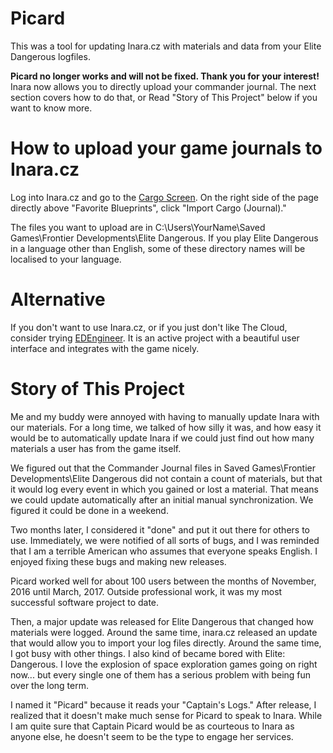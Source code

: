 # Picard

This was a tool for updating Inara.cz with materials and data from your Elite Dangerous logfiles.

**Picard no longer works and will not be fixed.  Thank you for your interest!**  Inara now allows you to directly
upload your commander journal.  The next section covers how to do that, or Read "Story of This Project" below
if you want to know more.

# How to upload your game journals to Inara.cz

Log into Inara.cz and go to the [Cargo Screen](https://inara.cz/cmdr-cargo).  On the right side of the page
directly above "Favorite Blueprints", click "Import Cargo (Journal)."

The files you want to upload are in
C:\Users\YourName\Saved Games\Frontier Developments\Elite Dangerous\.  If you play Elite Dangerous in a language
other than English, some of these directory names will be localised to your language.

# Alternative

If you don't want to use Inara.cz, or if you just don't like The Cloud, consider trying
[EDEngineer](https://github.com/msarilar/EDEngineer).  It is an active project with a beautiful user interface
and integrates with the game nicely.

# Story of This Project

Me and my buddy were annoyed with having to manually update Inara with our materials.  For a long time, we talked
of how silly it was, and how easy it would be to automatically update Inara if we could just find out how many
materials a user has from the game itself.

We figured out that the Commander Journal files in Saved Games\Frontier Developments\Elite Dangerous did not
contain a count of materials, but that it would log every event in which you gained or lost a material.  That means
we could update automatically after an initial manual synchronization.  We figured it could be done in a weekend.

Two months later, I considered it "done" and put it out there for others to use.  Immediately, we were notified of
all sorts of bugs, and I was reminded that I am a terrible American who assumes that everyone speaks English.  I
enjoyed fixing these bugs and making new releases.

Picard worked well for about 100 users between the months of November, 2016 until March, 2017.
Outside professional work, it was my most successful software project to date.

Then, a major update was released for Elite Dangerous that changed how materials were logged.
Around the same time, inara.cz released an update that would allow you to import your log files directly.
Around the same time, I got busy with other things.  I also kind of became bored with Elite: Dangerous.
I love the explosion of space exploration games going on right now... but every single one of them has a
serious problem with being fun over the long term.

I named it "Picard" because it reads your "Captain's Logs."  After release, I realized that it doesn't make much sense
for Picard to speak to Inara.  While I am quite sure that Captain Picard would be as courteous to Inara as anyone else,
he doesn't seem to be the type to engage her services.

